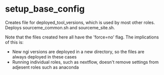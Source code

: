 setup_base_config
=========

Creates file for deployed_tool_versions, which is used by most other roles. Deploys sourceme_common.sh and sourceme_site.sh.

Note that the files created here all have the 'force=no' flag. The implications of this is:
* New ngi versions are deployed in a new directory, so the files are always deployed in these cases
* Running individual roles, such as nextflow, doesn't remove settings from adjesent roles such as anaconda
